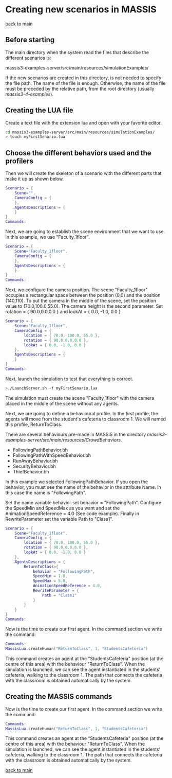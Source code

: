 # Creating new scenarios in MASSIS

[back to main](index.md)

## Before starting

The main directory when the system read the files that describe the different scenarios is:

 massis3-examples-server/src/main/resources/simulationExamples/

 If the new scenarios are created in this directory, is not needed to specify the file path.  The name of the file is enough. Otherwise, the name of the file must be preceded by the relative path, from the root directory (usually *massis3-4-examples*).

## Creating the LUA file

Create a text file with the extension lua and open with your favorite editor.


```bash
cd massis3-examples-server/src/main/resources/simulationExamples/
> touch myFirstSenario.lua
```

## Choose the different behaviors used and the profilers


Then we will create the skeleton of a scenario with the different parts that make it up as shown below.

```LUA
Scenario = {
    Scene="",
    CameraConfig = {
    },
    AgentsDescriptions = {
    }
}
Commands:
```

Next, we are going to establish the scene environment that we want to use. In this example, we use "Faculty_1floor".

```LUA
Scenario = {
    Scene="Faculty_1floor",
    CameraConfig = {
    },
    AgentsDescriptions = {
    }
}
Commands:
```

Next, we configure the camera position. The scene "Faculty_1floor" occupies a rectangular space between the position (0,0) and the position (140,110). To put the camera in the middle of the scene, set the position value to (70.0,100.0,55.0). The camera height is the second parameter. Set rotation = { 90.0,0.0,0.0 } and  lookAt = { 0.0, -1.0, 0.0 }

```LUA
Scenario = {
    Scene="Faculty_1floor",
    CameraConfig = {
        location = { 70.0, 100.0, 55.0 },
        rotation = { 90.0,0.0,0.0 },
        lookAt = { 0.0, -1.0, 0.0 }
    },
    AgentsDescriptions = {
    }
}
Commands:
```

Next, launch the simulation to test that everything is correct.

```bash
>./LaunchServer.sh -f myFirstSenario.lua
```

The simulation must create the scene "Faculty_1floor" with the camera placed in the middle of the scene without any agents. 

Next, we are going to define a behavioural profile. In the first profile, the agents will move from the student's cafeteria to classroom 1. We will named this profile, ReturnToClass.

There are several behaviours pre-made in MASSIS in the directory *massis3-examples-server/src/main/resources/CrowdBehaviors*.

* FollowingPathBehavior.bh
* FollowingPathWithSpeedBehavior.bh
* RunAwayBehavior.bh
* SecurityBehavior.bh
* ThiefBehavior.bh

In this example we selected FollowingPathBehavior. If you open the behavior, you must see the name of the behavior in the attribute Name. In this case the name is "FollowingPath".

Set the name variable behavior set behavior = "FollowingPath". Configure the SpeedMin and SpeedMax as you want and set the AnimationSpeedReference = 4.0 (See code example). Finally in RewriteParameter set the variable Path to "Class1".

```LUA
Scenario = {
    Scene="Faculty_1floor",
    CameraConfig = {
        location = { 70.0, 100.0, 55.0 },
        rotation = { 90.0,0.0,0.0 },
        lookAt = { 0.0, -1.0, 0.0 }
    },
    AgentsDescriptions = {
        ReturnToClass={
            behavior = "FollowingPath",
            SpeedMin = 1.0,
            SpeedMax = 5.0,
            AnimationSpeedReference = 4.0,
            RewriteParameter = {
                Path = "Class1"
            }
        }
    }
}
Commands:
```

Now is the time to create our first agent. In the command section we write the command:

```LUA
Commands:
MassisLua.createHuman("ReturnToClass", 1, "StudentsCafeteria")
```
This command creates an agent at the "StudentsCafeteria" position (at the centre of this area) with the behaviour "ReturnToClass". When the simulation is launched, we can see the agent instantiated in the students' cafeteria, walking to the classroom 1. The path that connects the cafeteria with the classroom is obtained automatically by the system.


## Creating the MASSIS commands

Now is the time to create our first agent. In the command section we write the command:

```LUA
Commands:
MassisLua.createHuman("ReturnToClass", 1, "StudentsCafeteria")
```
This command creates an agent at the "StudentsCafeteria" position (at the centre of this area) with the behaviour "ReturnToClass". When the simulation is launched, we can see the agent instantiated in the students' cafeteria, walking to the classroom 1. The path that connects the cafeteria with the classroom is obtained automatically by the system.


[back to main](index.md)